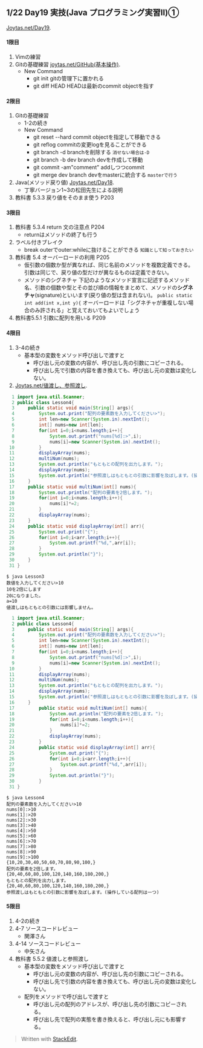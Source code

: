 ## 1/22 Day19 実技(Java プログラミング実習Ⅱ)①
[Joytas.net/Day19](https://joytas.net/%e8%a8%93%e7%b7%b4/day19).
#### 1限目
1. Vimの練習
2. Gitの基礎練習
	[joytas.net/GitHub(基本操作)](https://joytas.net/programming/git/basic).
	- New Command
		- git init
			gitの管理下に置かれる
		- git diff HEAD
			HEADは最新のcommit objectを指す
#### 2限目
1. Gitの基礎練習
	- 1-2の続き
	- New Command
		- git reset --hard
			commit objectを指定して移動できる
		- git reflog
			commitの変更logを見ることができる
		- git branch -d
			branchを削除する
			`消せない場合は-D`
		- git branch -b dev
			branch devを作成して移動
		- git commit -am"comment"
			addしつつcommit
		- git merge dev
			branch devをmasterに統合する
			`masterで行う`
1. Java(メソッド戻り値)
	[Joytas.net/Day18](https://joytas.net/%e8%a8%93%e7%b7%b4/day18).
	- 丁寧バージョン1~3の松田先生による説明
1. 教科書 5.3.3 戻り値をそのまま使う P203
#### 3限目
1. 教科書 5.3.4 return 文の注意点 P204
	- returnはメソッドの終了も行う
2. ラベル付きブレイク
	- break outerでouter:whileに抜けることができる
	`知識として知っておきたい`
3. 教科書 5.4 オーバーロードの利用 P205
   - 仮引数の個数か型が異なれば、同じ名前のメソッドを複数定義できる。
引数は同じで、戻り値の型だけが異なるものは定義できない。
   - メソッドのシグネチャ
下記のようなメソッド宣言に記述するメソッド名、引数の個数や型とその並び順の情報をまとめて、メソッドの**シグネチャ**(signature)といいます(戻り値の型は含まれない)。
`public static int add(int x,int y){`
オーバーロードは「シグネチャが重複しない場合のみ許される」と覚えておいてもよいでしょう
1. 教科書5.5.1 引数に配列を用いる P209
#### 4限目
1. 3-4の続き
   - 基本型の変数をメソッド呼び出しで渡すと
     - 呼び出し元の変数の内容が、呼び出し先の引数にコピーされる。
     - 呼び出し先で引数の内容を書き換えても、呼び出し元の変数は変化しない。
1. [Joytas.net/値渡し、参照渡し]([https://joytas.net/programming/java_basic_12](https://joytas.net/programming/java_basic_12)).
~~~java
  1 import java.util.Scanner;
  2 public class Lesson4{
  3     public static void main(String[] args){
  4         System.out.print("配列の要素数を入力してください>");
  5         int len=new Scanner(System.in).nextInt();
  6         int[] nums=new int[len];
  7         for(int i=0;i<nums.length;i++){
  8             System.out.printf("nums[%d]:>",i);
  9             nums[i]=new Scanner(System.in).nextInt();
 10         }
 11         displayArray(nums);
 12         multiNum(nums);
 13         System.out.println("もともとの配列を出力します。");
 14         displayArray(nums);
 15         System.out.println("参照渡しはもともとの引数に影響を及ぼします。(操>    作している配列は一つ)");
 16     }
 17     public static void multiNum(int[] nums){
 18         System.out.println("配列の要素を2倍します。");
 19         for(int i=0;i<nums.length;i++){
 20             nums[i]*=2;
 21         }
 22         displayArray(nums);
 23     }
 24     public static void displayArray(int[] arr){
 25         System.out.print("{");
 26         for(int i=0;i<arr.length;i++){
 27             System.out.printf("%d,",arr[i]);
 28         }
 29         System.out.println("}");
 30     }
 31 }
~~~
~~~
$ java Lesson3
数値を入力してください>10
10を2倍にします
20になりました。
a=10
値渡しはもともとの引数には影響しません。
~~~ 
~~~java
  1 import java.util.Scanner;
  2 public class Lesson4{
  3     public static void main(String[] args){
  4         System.out.print("配列の要素数を入力してください>");
  5         int len=new Scanner(System.in).nextInt();
  6         int[] nums=new int[len];
  7         for(int i=0;i<nums.length;i++){
  8             System.out.printf("nums[%d]:>",i);
  9             nums[i]=new Scanner(System.in).nextInt();
 10         }
 11         displayArray(nums);
 12         multiNum(nums);
 13         System.out.println("もともとの配列を出力します。");
 14         displayArray(nums);
 15         System.out.println("参照渡しはもともとの引数に影響を及ぼします。(操>    作している配列は一つ)");
 16     }
 17         public static void multiNum(int[] nums){
 18             System.out.println("配列の要素を2倍します。");
 19             for(int i=0;i<nums.length;i++){
 20                 nums[i]*=2;
 21             }
 22             displayArray(nums);
 23         }
 24         public static void displayArray(int[] arr){
 25             System.out.print("{");
 26             for(int i=0;i<arr.length;i++){
 27                 System.out.printf("%d,",arr[i]);
 28             }
 29             System.out.println("}");
 30         }
 31 }
~~~
~~~
$ java Lesson4
配列の要素数を入力してください>10
nums[0]:>10
nums[1]:>20
nums[2]:>30
nums[3]:>40
nums[4]:>50
nums[5]:>60
nums[6]:>70
nums[7]:>80
nums[8]:>90
nums[9]:>100
{10,20,30,40,50,60,70,80,90,100,}
配列の要素を2倍します。
{20,40,60,80,100,120,140,160,180,200,}
もともとの配列を出力します。
{20,40,60,80,100,120,140,160,180,200,}
参照渡しはもともとの引数に影響を及ぼします。(操作している配列は一つ)
~~~
#### 5限目
1.  4-2の続き
2. 4-7 ソースコードレビュー
   - 関澤さん
3. 4-14 ソースコードレビュー
   - 中矢さん
4. 教科書 5.5.2 値渡しと参照渡し
   - 基本型の変数をメソッド呼び出しで渡すと
     - 呼び出し元の変数の内容が、呼び出し先の引数にコピーされる。
     - 呼び出し先で引数の内容を書き換えても、呼び出し元の変数は変化しない。
   - 配列をメソッドで呼び出しで渡すと
     - 呼び出し元の配列のアドレスが、呼び出し先の引数にコピーされる。
     - 呼び出し先で配列の実態を書き換えると、呼び出し元にも影響する。
> Written with [StackEdit](https://stackedit.io/).
